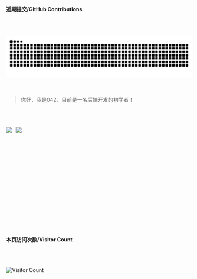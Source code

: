 **近期提交/GitHub Contributions**
 
<br>
<br>
<br>
 
<picture>
  <source media="(prefers-color-scheme: dark)" srcset="https://raw.githubusercontent.com/SKDG042/SKDG042/output/github-contribution-grid-snake-dark.svg">
  <source media="(prefers-color-scheme: light)" srcset="https://raw.githubusercontent.com/SKDG042/SKDG042/output/github-contribution-grid-snake.svg">
  <img alt="github contribution grid snake animation" src="https://raw.githubusercontent.com/SKDG042/SKDG042/output/github-contribution-grid-snake.svg">
</picture> 
 
<br>
<br>
<br>
 
> 你好，我是042，目前是一名后端开发的初学者！  
 
<br>
<br>
<br>
 
<div style="display: flex; align-items: center; gap: 10px;">
  <img src="https://github-readme-stats.vercel.app/api?username=SKDG042&locale=cn&line_height=33&show_icons=true&hide=&theme=&rank_icon=github&card_width=495&height=250" style="height: 230px;" />
  <img src="https://github-readme-stats.vercel.app/api/top-langs/?username=SKDG042&locale=cn&line_height=33&theme=&langs_count=5&layout=pie&card_width=495&height=250" style="height: 230px;" />
</div>
 
<br>
<br>
<br>
 
**本页访问次数/Visitor Count**
 
<br>
<br>
<br>
 
<img width="80%" src="https://count.getloli.com/@042-new?theme=asoul&padding=7&offset=0&align=top&pixelated=1&darkmode=auto" alt="Visitor Count" />
